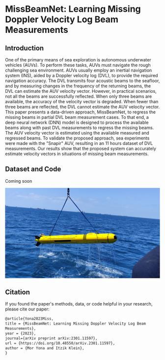 # MissBeamNet: Learning Missing Doppler Velocity Log Beam Measurements


## Introduction

One of the primary means of sea exploration is autonomous underwater vehicles (AUVs). To perform these tasks, AUVs must navigate the rough challenging sea environment. AUVs usually employ an inertial navigation system (INS), aided by a Doppler velocity log (DVL), to provide the required navigation accuracy. The DVL transmits four acoustic beams to the seafloor, and by measuring changes in the frequency of the returning beams, the DVL can estimate the AUV velocity vector. However, in practical scenarios, not all the beams are successfully reflected. When only three beams are available, the accuracy of the velocity vector is degraded. When fewer than three beams are reflected, the DVL cannot estimate the AUV velocity vector. This paper presents a data-driven approach, MissBeamNet, to regress the missing beams in partial DVL beam measurement cases. To that end, a deep neural network (DNN) model is designed to process the available beams along with past DVL measurements to regress the missing beams. The AUV velocity vector is estimated using the available measured and regressed beams. To validate the proposed approach, sea experiments were made with the "Snapir" AUV, resulting in an 11 hours dataset of DVL measurements. Our results show that the proposed system can accurately estimate velocity vectors in situations of missing beam measurements.

## Dataset and Code

Coming soon


![Alt text](/auvpic.jpg "The ”Snapir” being pulled out of the water after a successful mission.")



## Citation
If you found the paper's methods, data, or code helpful in your research, please cite our paper:

    @article{Yona2023Miss,
    title = {MissBeamNet: Learning Missing Doppler Velocity Log Beam Measurements},
    year = {2023},
    journal={arXiv preprint arXiv:2301.11597},
    url = {https://doi.org/10.48550/arXiv.2301.11597},
    author = {Mor Yona and Itzik Klein},
    }

